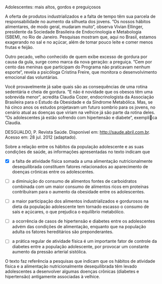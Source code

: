 

Adolescentes: mais altos, gordos e preguiçosos

A oferta de produtos industrializados e a falta de tempo têm sua parcela de responsabilidade no aumento da silhueta dos jovens. ”Os nossos hábitos alimentares, de modo geral, mudaram muito“, observa Vivian Ellinger, presidente da Sociedade Brasileira de Endocrinologia e Metabologia (SBEM), no Rio de Janeiro. Pesquisas mostram que, aqui no Brasil, estamos exagerando no sal e no açúcar, além de tomar pouco leite e comer menos frutas e feijão.

Outro pecado, velho conhecido de quem exibe excesso de gordura por causa da gula, surge como marca da nova geração: a preguiça. ”Cem por cento das meninas que participam do Programa não praticavam nenhum esporte“, revela a psicóloga Cristina Freire, que monitora o desenvolvimento emocional das voluntárias.

Você provavelmente já sabe quais são as consequências de uma rotina sedentária e cheia de gordura. ”E não é novidade que os obesos têm uma sobrevida menor“, acredita Claudia Cozer, endocrinologista da Associação Brasileira para o Estudo da Obesidade e da Síndrome Metabólica. Mas, se há cinco anos os estudos projetavam um futuro sombrio para os jovens, no cenário atual as doenças que viriam na velhice já são parte da rotina deles. ”Os adolescentes já estão sofrendo com hipertensão e diabete“, exemplica Claudia.

DESGUALDO, P. Revista Saúde. Disponível em: http://saude.abril.com.br. Acesso em: 28 jul. 2012 (adaptado).

Sobre a relação entre os hábitos da população adolescente e as suas condições de saúde, as informações apresentadas no texto indicam que



- [x] a falta de atividade física somada a uma alimentação nutricionalmente desequilibrada constituem fatores relacionados ao aparecimento de doenças crônicas entre os adolescentes.
- [ ] a diminuição do consumo de alimentos fontes de carboidratos combinada com um maior consumo de alimentos ricos em proteínas contribuíram para o aumento da obesidade entre os adolescentes.
- [ ] a maior participação dos alimentos industrializados e gordurosos na dieta da população adolescente tem tornado escasso o consumo de sais e açúcares, o que prejudica o equilíbrio metabólico.
- [ ] a ocorrência de casos de hipertensão e diabetes entre os adolescentes advém das condições de alimentação, enquanto que na população adulta os fatores hereditários são preponderantes.
- [ ] a prática regular de atividade física é um importante fator de controle da diabetes entre a população adolescente, por provocar um constante aumento da pressão arterial sistólica.


O texto faz referência a pesquisas que indicam que os hábitos de atividade física e a alimentação nutricionalmente desequilibrada têm levado adolescentes a desenvolver algumas doenças crônicas (diabetes e hipertensão) antigamente associadas à velhice.

